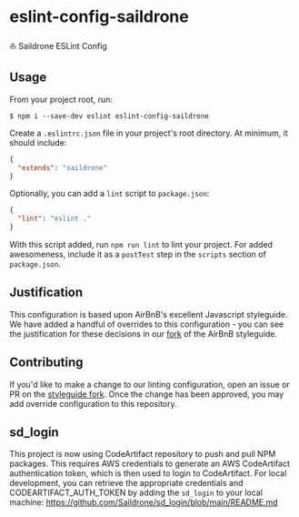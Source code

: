 # eslint-config-saildrone
:sailboat: Saildrone ESLint Config

## Usage

From your project root, run:

```
$ npm i --save-dev eslint eslint-config-saildrone
```

Create a `.eslintrc.json` file in your project's root directory. At minimum, it should include:

```json
{
  "extends": "saildrone"
}
```

Optionally, you can add a `lint` script to `package.json`:

```json
{
  "lint": "eslint ."
}
```

With this script added, run `npm run lint` to lint your project. For added awesomeness, include it as a `postTest` step in the `scripts` section of `package.json`.

## Justification

This configuration is based upon AirBnB's excellent Javascript styleguide. We have added a handful of overrides to this configuration - you can see the justification for these decisions in our [fork](https://github.com/saildrone/javascript#amendments) of the AirBnB styleguide.

## Contributing

If you'd like to make a change to our linting configuration, open an issue or PR on the [styleguide fork](https://github.com/saildrone/javascript). Once the change has been approved, you may add override configuration to this repository.

## sd_login

This project is now using CodeArtifact repository to push and pull NPM packages. This requires AWS credentials to generate an AWS CodeArtifact authentication token, which is then used to login to CodeArtifact. For local development, you can retrieve the appropriate credentials and CODEARTIFACT_AUTH_TOKEN by adding the `sd_login` to your local machine: https://github.com/Saildrone/sd_login/blob/main/README.md